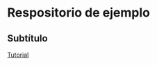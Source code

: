 
# Respositorio de ejemplo

## Subtítulo

[Tutorial](https://confusion-snapper-025.notion.site/Tutorial-Markdown-17ee8161b2a1816bad55c9c4208a8735)
